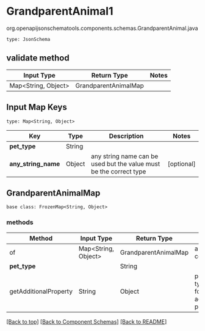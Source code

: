 # GrandparentAnimal1
org.openapijsonschematools.components.schemas.GrandparentAnimal.java
```
type: JsonSchema
```

## validate method
| Input Type | Return Type | Notes |
| ---------- | ----------- | ----- |
| Map<String, Object> | GrandparentAnimalMap | |

## Input Map Keys
```
type: Map<String, Object>
```
Key | Type |  Description | Notes
------------ | ------------- | ------------- | -------------
**pet_type** | String |  |
**any_string_name** | Object | any string name can be used but the value must be the correct type | [optional]

## GrandparentAnimalMap
```
base class: FrozenMap<String, Object>
```

### methods
Method | Input Type | Return Type | Notes
------ | ---------- | ----------- | ------
of | Map<String, Object> | GrandparentAnimalMap | a constructor
**pet_type** | | String |
getAdditionalProperty | String | Object | provides type safety for additional properties

[[Back to top]](#top) [[Back to Component Schemas]](../../../README.md#Component-Schemas) [[Back to README]](../../../README.md)

